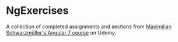 # NgExercises

A collection of completed assignments and sections from [Maximilian Schwarzmüller's Angular 7 course](https://www.udemy.com/the-complete-guide-to-angular-2/learn/v4/overview) on Udemy.